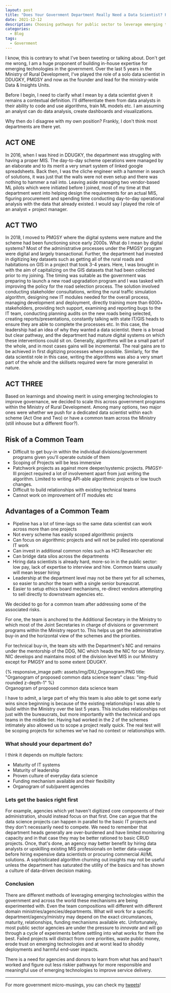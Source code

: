 ```yaml
---
layout: post
title: "Does Your Government Department Really Need a Data Scientist? Probably Not."
date: 2021-12-12
description: Choosing pathways for public sector to leverage emerging technologies.
categories:
  - Blog
tags:
  - Government
---
```


I know, this is contrary to what I've been tweeting or talking about. Don't get me wrong, I am a huge proponent of building in-house expertise for emerging technologies in the government. Over the last 5 years in the Ministry of Rural Development, I've played the role of a solo data scientist in DDUGKY, PMGSY and now as the founder and lead for the ministry-wide Data & Insights Units. 

Before I begin, I need to clarify what I mean by a data scientist given it remains a contextual definition. I'll differentiate them from data analysts in their ability to code and use algorithms, train ML models etc. I am assuming an analyst can do data analysis, create dashboards and visualizations. 

Why then do I disagree with my own position?
Frankly, I don't think most departments are there yet. 

## ACT ONE
In 2016, when I was hired in DDUGKY, the department was struggling with having a proper MIS. The day-to-day scheme operations were managed by an elaborate and to its merit a very smart system of linked google spreadsheets. Back then, I was the cliche engineer with a hammer in search of solutions, it was just that the walls were not even setup and there was nothing to hammer a nail into. Leaving aside managing two vendor-based ML pilots which were initiated before I joined, most of my time at that department went into helping design the requirements for an actual MIS, figuring procurement and spending time conducting day-to-day operational analysis with the data that already existed. I would say I played the role of an analyst + project manager.

## ACT TWO
In 2018, I moved to PMGSY where the digital systems were mature and the scheme had been functioning since early 2000s. What do I mean by digital systems? Most of the administrative processes under the PMGSY program were digital and largely transactional. Further, the department had invested in digitizing key datasets such as getting all of the rural roads and habitations on GIS in a project that took 3-4 years. Here, I was brought in with the aim of capitalizing on the GIS datasets that had been collected prior to my joining. The timing was suitable as the government was preparing to launch a new road upgradation program and I was tasked with improving the policy for the road selection process. The solution involved conducting stakeholder consultations, writing the rural traffic simulation algorithm, designing new IT modules needed for the overall process, managing development and deployment, directly training more than 6000+ stakeholders, providing tech support, examining and reporting bugs to the IT team, conducting planning audits on the new roads being selected, creating reports/presentations, constantly talking with state IT/GIS heads to ensure they are able to complete the processes etc. In this case, the leadership had an idea of why they wanted a data scientist. there is a broad but clear pathway, and the department had mature digital systems on which these interventions could sit on. Generally, algorithms will be a small part of the whole, and in most cases gains will be incremental. The real gains are to be achieved in first digitizing processes where possible. Similarly, for the data scientist role in this case, writing the algorithms was also a very smart part of the whole and the skillsets required were far more generalist in nature.  

## ACT THREE
Based on learnings and showing merit in using emerging technologies to improve governance, we decided to scale this across government programs within the Ministry of Rural Development. Among many options, two major ones were whether we push for a dedicated data scientist within each scheme (Act One and Two) or have a common team across the Ministry (still inhouse but a different floor?). 


## Risk of a Common Team
- Difficult to get buy-in within the individual divisions/government programs given you'll operate outside of them
- Scoping of Projects will be less immersive 
- Patchwork projects as against more deeper/systemic projects. PMGSY-III project required a lot of involvement apart from just writing the algorithm. Limited to writing API-able algorithmic projects or low touch changes. 
- Difficult to build relationships with existing technical teams 
- Cannot work on improvement of IT modules etc
 

## Advantages of a Common Team
- Pipeline has a lot of time-lags so the same data scientist can work across more than one projects
- Not every scheme has easily scoped algorithmic projects 
- Can focus on algorithmic projects and will not be pulled into operational IT work
- Can invest in additional common roles such as HCI Researcher etc
- Can bridge data silos across the departments 
- Hiring data scientists is already hard, more-so in in the public sector: low pay, lack of expertise to interview and hire. Common teams usually will mean lesser hiring
- Leadership at the department level may not be there yet for all schemes, so easier to anchor the team with a single senior bureaucrat. 
- Easier to setup ethics board mechanisms, re-direct vendors attempting to sell directly to downstream agencies etc. 

We decided to go for a common team after addressing some of the associated risks.

For one, the team is anchored to the Additional Secretary in the Ministry to which most of the Joint Secretaries in charge of divisions or government programs within the Ministry report to. This helps us get the administrative buy-in and the horizontal view of the schemes and the priorities. 

For technical buy-in, the team sits with the Department's NIC and remains under the mentorship of the DDG, NIC which heads the NIC for our Ministry. NIC develops and maintains most of the division level MIS in our Ministry except for PMGSY and to some extent DDUGKY. 

<div class="row">
    <div class="col-sm mt-3 mt-md-0">
        {% responsive_image path: assets/img/DIU_Organogram.PNG title: "Organogram of proposed common data science team" class: "img-fluid rounded z-depth-1" %}
    </div>
</div>
<div class="caption">
    Organogram of proposed common data science team
</div>



I have to admit, a large part of why this team is also able to get some early wins since beginning is because of the existing relationships I was able to build within the Ministry over the last 5 years. This includes relationships not just with the bureaucrats, but more importantly with the technical and ops teams in the middle tier. Having had worked in the 2 of the schemes intimately also allowed us to scope a project really quick. The real test will be scoping projects for schemes we've had no context or relationships with. 

### What should your department do?
I think it depends on multiple factors:
- Maturity of IT systems
- Maturity of leadership
- Proven culture of everyday data science
- Funding mechanism available and their flexibility
- Organogram of sub/parent agencies

### Lets get the basics right first
For example, agencies which yet haven't digitized core components of their administration, should instead focus on that first. One can argue that the data science projects can happen in parallel to the basic IT projects and they don't necessarily need to compete. We need to remember that department heads generally are over-burdened and have limited monitoring capacity and in that case they may be better rationed to basic CRUD projects. Once,  that's done, an agency may better benefit by hiring data analysts or upskilling existing MIS professionals on better data-usage before hiring expensive data scientists or procuring commercial AI/ML solutions. A sophisticated algorithm churning out insights may not be useful unless the department has saturated the utility of the basics and has shown a culture of data-driven decision making.

### Conclusion

There are different methods of leveraging emerging technologies within the government and across the world these mechanisms are being experimented with. Even the team compositions will different with different domain ministries/agencies/departments. What will work for a specific department/agency/ministry may depend on the exact circumstances, maturity,  relationships, funding mechanisms available etc. Unfortunately, most public sector agencies are under the pressure to *innovate* and will go through a cycle of experiments before settling into what works for them the best. Failed projects will distract from core priorities, waste public money, erode trust on emerging technologies and at worst lead to shoddy deployments and harmful end-user impacts. 

There is a need for agencies and donors to learn from what has and hasn't worked and figure out less riskier pathways for more responsible and meaningful use of emerging technologies to improve service delivery.  

---
For more government micro-musings, you can check my [tweets](https://twitter.com/search?q=(%23sarkari)%20(from%3ANisarHogaya)&src=typed_query)!

